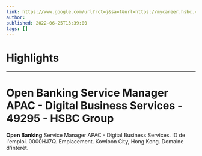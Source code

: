 ```yaml
---
link: https://www.google.com/url?rct=j&sa=t&url=https://mycareer.hsbc.com/fr_CA/external/PipelineDetail/Open-Banking-Service-Manager-APAC-Digital-Business-Services/49295&ct=ga&cd=CAIyHzVmNjkxZDEzNTU2NWU1MTc6Y29tLmJyOnB0OkJSOkw&usg=AOvVaw0meEHUUiBOztUPY9S1wkDr
author:  
published: 2022-06-25T13:39:00
tags: []
---
```

# Highlights


---
# <b>Open Banking</b> Service Manager APAC - Digital Business Services - 49295 - HSBC Group
**Open Banking** Service Manager APAC - Digital Business Services. ID de l'emploi. 0000HJ7Q. Emplacement. Kowloon City, Hong Kong. Domaine d'intérêt.